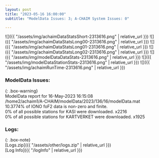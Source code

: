 ```yaml
---
layout: post
title: "2023-05-16 16:00:00"
subtitle: "ModelData Issues: 3; A-CHAIM System Issues: 0"

---
```


![]({{ "/assets/img/achaimDataStatsShort-2313616.png" | relative_url }})
![]({{ "/assets/img/achaimDataStatsLong00-2313616.png" | relative_url }})
![]({{ "/assets/img/achaimDataStatsLong01-2313616.png" | relative_url }})
![]({{ "/assets/img/achaimDataStatsLong02-2313616.png" | relative_url }})
![]({{ "/assets/img/modelDataDataStats-2313616.png" | relative_url }})
![]({{ "/assets/img/modelDataStationStats-2313616.png" | relative_url }})
![]({{ "/assets/img/achaimRunTime-2313616.png" | relative_url }})


### ModelData Issues:  
  
{: .box-warning}  
 ModelData report for 16-May-2023 16:15:08   
 /home2/achaim1/A-CHAIM/modelData/2023/136/16/modelData.mat   
 10.3774% of IONO foF2 data is non-zero and finite.   
 0% of all possible stations for KASI were downloaded. x2216   
 0% of all possible stations for KARTVERKET were downloaded. x1925   
  


### Logs:  
  
{: .box-note}  
[Logs.zip]({{ "/assets/other/logs.zip" | relative_url }})  
[Log Info]({{ "/logInfo" | relative_url }})  
